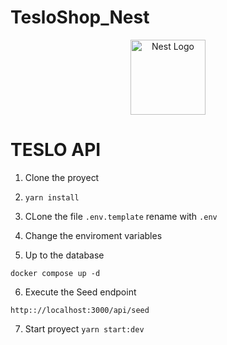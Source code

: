 # TesloShop_Nest

<p align="center">
  <a href="http://nestjs.com/" target="blank"><img src="https://nestjs.com/img/logo-small.svg" width="120" alt="Nest Logo" /></a>


# TESLO API

1. Clone the proyect 

2. ```yarn install```

3. CLone the file ```.env.template``` rename with ```.env```

4. Change the enviroment variables

5. Up to the database 
```
docker compose up -d
```

6. Execute the Seed endpoint 
```
http:://localhost:3000/api/seed
```
7. Start proyect ```yarn start:dev```
